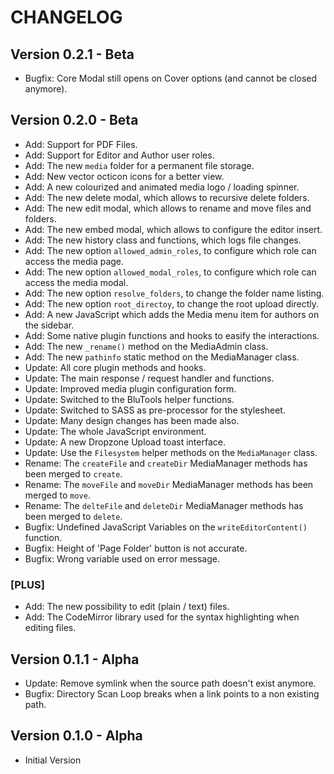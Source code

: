 CHANGELOG
=========

Version 0.2.1 - Beta
--------------------
-   Bugfix: Core Modal still opens on Cover options (and cannot be closed anymore).

Version 0.2.0 - Beta
--------------------
-   Add: Support for PDF Files.
-   Add: Support for Editor and Author user roles.
-   Add: The new `media` folder for a permanent file storage.
-   Add: New vector octicon icons for a better view.
-   Add: A new colourized and animated media logo / loading spinner.
-   Add: The new delete modal, which allows to recursive delete folders.
-   Add: The new edit modal, which allows to rename and move files and folders.
-   Add: The new embed modal, which allows to configure the editor insert.
-   Add: The new history class and functions, which logs file changes.
-   Add: The new option `allowed_admin_roles`, to configure which role can access the media page.
-   Add: The new option `allowed_modal_roles`, to configure which role can access the media modal.
-   Add: The new option `resolve_folders`, to change the folder name listing.
-   Add: The new option `root_directoy`, to change the root upload directly.
-   Add: A new JavaScript which adds the Media menu item for authors on the sidebar.
-   Add: Some native plugin functions and hooks to easify the interactions.
-   Add: The new `_rename()` method on the MediaAdmin class.
-   Add: The new `pathinfo` static method on the MediaManager class.
-   Update: All core plugin methods and hooks.
-   Update: The main response / request handler and functions.
-   Update: Improved media plugin configuration form.
-   Update: Switched to the BluTools helper functions.
-   Update: Switched to SASS as pre-processor for the stylesheet.
-   Update: Many design changes has been made also.
-   Update: The whole JavaScript environment.
-   Update: A new Dropzone Upload toast interface.
-   Update: Use the `Filesystem` helper methods on the `MediaManager` class.
-   Rename: The `createFile` and `createDir` MediaManager methods has been merged to `create`.
-   Rename: The `moveFile` and `moveDir` MediaManager methods has been merged to `move`.
-   Rename: The `delteFile` and `deleteDir` MediaManager methods has been merged to `delete`.
-   Bugfix: Undefined JavaScript Variables on the `writeEditorContent()` function.
-   Bugfix: Height of 'Page Folder' button is not accurate.
-   Bugfix: Wrong variable used on error message.

### [PLUS]
-   Add: The new possibility to edit (plain / text) files.
-   Add: The CodeMirror library used for the syntax highlighting when editing files.

Version 0.1.1 - Alpha
---------------------
-   Update: Remove symlink when the source path doesn't exist anymore.
-   Bugfix: Directory Scan Loop breaks when a link points to a non existing path.

Version 0.1.0 - Alpha
---------------------
-   Initial Version
